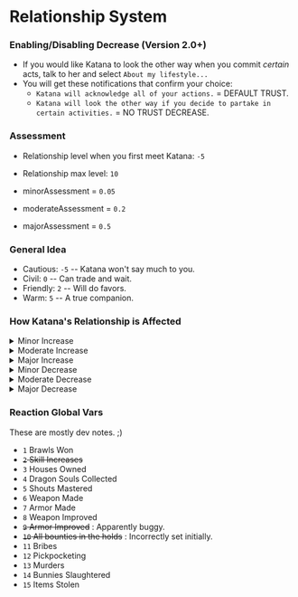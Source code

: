 # Relationship System

### Enabling/Disabling Decrease (Version 2.0+)
- If you would like Katana to look the other way when you commit *certain* acts, talk to her and select `About my lifestyle...`
- You will get these notifications that confirm your choice:
  - `Katana will acknowledge all of your actions.` = DEFAULT TRUST.
  - `Katana will look the other way if you decide to partake in certain activities.` = NO TRUST DECREASE.

### Assessment
- Relationship level when you first meet Katana: `-5`
- Relationship max level: `10`

- minorAssessment = `0.05` 
- moderateAssessment = `0.2` 
- majorAssessment = `0.5` 

### General Idea
- Cautious: `-5` -- Katana won't say much to you.
- Civil: `0` 
-- Can trade and wait.
- Friendly: `2` -- Will do favors.
- Warm: `5` -- A true companion.

### How Katana's Relationship is Affected

<details>
  <summary>
Minor Increase
  </summary>
| Locations Discovered |
| Dungeons Cleared |
| Days Passed |
| Brawls Won |
| Standing Stones Found |
| Chests Looted |
| Skill Increases |
| Skill Books Read |
| Training Sessions |
| Books Read |
| Houses Owned |
| Quests Completed |
| Critical Strikes |
| Sneak Attacks |
| Backstabs |
| Weapons Disarmed |
| Undead Killed |
| Daedra Killed |
| Automatons Killed |
| Spells Learned |
| Weapons Improved |
| Weapons Made |
| Armor Made |
| Persuasions |
| Poisons Mixed |
| Poisons Used |
| Words Of Power Learned |
</details>

<details>
  <summary>
    Moderate Increase
  </summary>
| Dragon Souls Collected |
| Shouts Learned |
| Shouts Mastered |
</details>

<details>
  <summary>
    Major Increase
  </summary>
Nothing at this time.

</details>

<details>
  <summary>
Minor Decrease
  </summary>
| Bribes |
| Trespasses |
| Pockets Picked |
| Items Pickpocketed |
| Items Stolen |
</details>


<details>
  <summary>
Moderate Decrease
  </summary>
| Horses Stolen |
</details>


<details>
  <summary>
Major Decrease
  </summary>
| Murders |
| Bunnies Slaughtered |
| Betray Katana through combat |
| Betray Megara through combat |

</details>

### Reaction Global Vars
These are mostly dev notes. ;)
- `1` Brawls Won
- ~~`2` Skill Increases~~
- `3` Houses Owned
- `4` Dragon Souls Collected
- `5` Shouts Mastered
- `6` Weapon Made
- `7` Armor Made
- `8` Weapon Improved
- ~~`9` Armor Improved~~ : Apparently buggy.
- ~~`10` All bounties in the holds~~ : Incorrectly set initially. 
- `11` Bribes
- `12` Pickpocketing
- `13` Murders
- `14` Bunnies Slaughtered
- `15` Items Stolen
